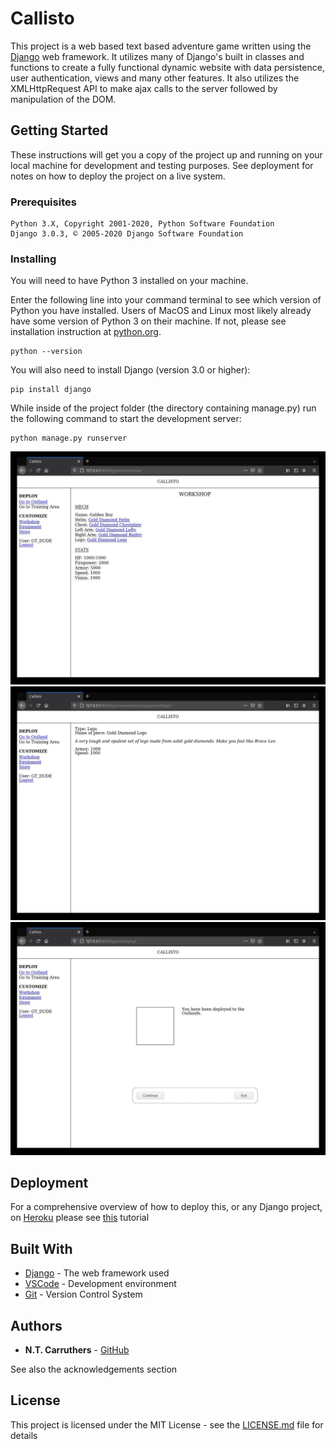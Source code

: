 # Callisto

This project is a web based text based adventure game written using the [Django](https://www.djangoproject.com/) web framework. It utilizes many of Django's built in classes and functions to create a fully functional dynamic website with data persistence, user authentication, views and many other features.  It also utilizes the XMLHttpRequest API to make ajax calls to the server followed by manipulation of the DOM.

## Getting Started

These instructions will get you a copy of the project up and running on your local machine for development and testing purposes. See deployment for notes on how to deploy the project on a live system.

### Prerequisites

```
Python 3.X, Copyright 2001-2020, Python Software Foundation
Django 3.0.3, © 2005-2020 Django Software Foundation 
```

### Installing

You will need to have Python 3 installed on your machine.

Enter the following line into your command terminal to see which version of Python you have installed. Users of MacOS and Linux most likely already have some version of Python 3 on their machine. If not, please see installation instruction at [python.org](https://docs.python.org/3/).

```
python --version
```

You will also need to install Django (version 3.0 or higher):

```
pip install django
```

While inside of the project folder (the directory containing manage.py) run the following command to start the development server:

```
python manage.py runserver
```
![mech](mech1.jpg)
![mech](mech2.jpg)
![mech](mech3.jpg)

## Deployment

For a comprehensive overview of how to deploy this, or any Django project, on [Heroku](https://www.heroku.com/) please see [this](https://developer.mozilla.org/en-US/docs/Learn/Server-side/Django/Deployment) tutorial

## Built With

* [Django](https://www.djangoproject.com/) - The web framework used
* [VSCode](https://code.visualstudio.com/) - Development environment
* [Git](https://git-scm.com/) - Version Control System

## Authors

* **N.T. Carruthers** - [GitHub](https://github.com/gif007)

See also the acknowledgements section

## License

This project is licensed under the MIT License - see the [LICENSE.md](LICENSE.md) file for details